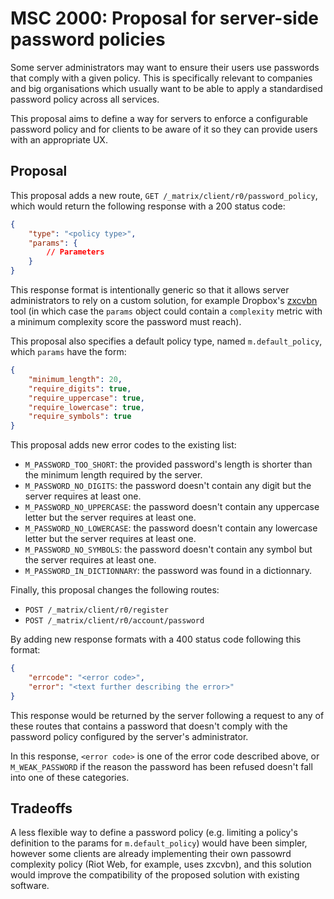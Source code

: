 # MSC 2000: Proposal for server-side password policies

Some server administrators may want to ensure their users use passwords that
comply with a given policy. This is specifically relevant to companies and big
organisations which usually want to be able to apply a standardised password
policy across all services.

This proposal aims to define a way for servers to enforce a configurable
password policy and for clients to be aware of it so they can provide users with
an appropriate UX.

## Proposal

This proposal adds a new route, `GET /_matrix/client/r0/password_policy`,
which would return the following response with a 200 status code:

```json
{
    "type": "<policy type>",
    "params": {
        // Parameters
    }
}
```

This response format is intentionally generic so that it allows server
administrators to rely on a custom solution, for example Dropbox's
[zxcvbn](https://github.com/dropbox/zxcvbn) tool (in which case the `params`
object could contain a `complexity` metric with a minimum complexity score the
password must reach).

This proposal also specifies a default policy type, named `m.default_policy`,
which `params` have the form:

```json
{
    "minimum_length": 20,
    "require_digits": true,
    "require_uppercase": true,
    "require_lowercase": true,
    "require_symbols": true
}
```

This proposal adds new error codes to the existing list:

* `M_PASSWORD_TOO_SHORT`: the provided password's length is shorter than the
  minimum length required by the server.
* `M_PASSWORD_NO_DIGITS`: the password doesn't contain any digit but the server
  requires at least one.
* `M_PASSWORD_NO_UPPERCASE`: the password doesn't contain any uppercase letter
  but the server requires at least one.
* `M_PASSWORD_NO_LOWERCASE`: the password doesn't contain any lowercase letter
  but the server requires at least one.
* `M_PASSWORD_NO_SYMBOLS`: the password doesn't contain any symbol but the
  server requires at least one.
* `M_PASSWORD_IN_DICTIONNARY`: the password was found in a dictionnary.

Finally, this proposal changes the following routes:

* `POST /_matrix/client/r0/register`
* `POST /_matrix/client/r0/account/password`

By adding new response formats with a 400 status code following this format:

```json
{
    "errcode": "<error code>",
    "error": "<text further describing the error>"
}
```

This response would be returned by the server following a request to any of
these routes that contains a password that doesn't comply with the password
policy configured by the server's administrator.

In this response, `<error code>` is one of the error code described above, or
`M_WEAK_PASSWORD` if the reason the password has been refused doesn't fall into
one of these categories.

## Tradeoffs

A less flexible way to define a password policy (e.g. limiting a policy's
definition to the params for `m.default_policy`) would have been simpler,
however some clients are already implementing their own passowrd complexity
policy (Riot Web, for example, uses zxcvbn), and this solution would improve the
compatibility of the proposed solution with existing software.
